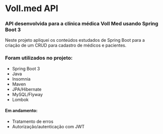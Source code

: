 # Voll.med API

### API desenvolvida para a clínica médica Voll Med usando Spring Boot 3

<p>Neste projeto apliquei os conteúdos estudados de Spring Boot para a criação de um CRUD para cadastro de médicos  
e pacientes.</p>

### Foram utilizados no projeto:
* Spring Boot 3
* Java
* Insomnia
* Maven
* JPA/Hibernate
* MySQL/Flyway
* Lombok

#### Em andamento:

* Tratamento de erros
* Autorização/autenticação com JWT
